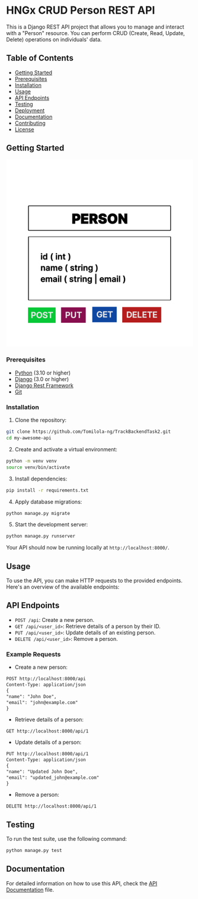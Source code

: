 # HNGx CRUD Person REST API
This is a Django REST API project that allows you to manage and interact with a "Person"
resource. You can perform CRUD (Create, Read, Update, Delete) operations on individuals'
data.
## Table of Contents
- [Getting Started](#getting-started)
- [Prerequisites](#prerequisites)
- [Installation](#installation)
- [Usage](#usage)
- [API Endpoints](#api-endpoints)
- [Testing](#testing)
- [Deployment](#deployment)
- [Documentation](#documentation)
- [Contributing](#contributing)
- [License](#license)
## Getting Started
![UML Diagram for the CRUD Person REST API](./UML.png)
### Prerequisites
- [Python](https://www.python.org/downloads/) (3.10 or higher)
- [Django](https://www.djangoproject.com/) (3.0 or higher)
- [Django Rest Framework](https://www.django-rest-framework.org/)
- [Git](https://git-scm.com/)
### Installation
1. Clone the repository:
```bash
git clone https://github.com/Tomilola-ng/TrackBackendTask2.git
cd my-awesome-api
```
2. Create and activate a virtual environment:
```bash
python -m venv venv
source venv/bin/activate
```
3. Install dependencies:
```bash
pip install -r requirements.txt
```
4. Apply database migrations:
```bash
python manage.py migrate
```
5. Start the development server:
```bash
python manage.py runserver
```
Your API should now be running locally at `http://localhost:8000/`.
## Usage
To use the API, you can make HTTP requests to the provided endpoints. Here's an overview of
the available endpoints:
## API Endpoints
- `POST /api`: Create a new person.
- `GET /api/<user_id>`: Retrieve details of a person by their ID.
- `PUT /api/<user_id>`: Update details of an existing person.
- `DELETE /api/<user_id>`: Remove a person.
### Example Requests
- Create a new person:
```http
POST http://localhost:8000/api
Content-Type: application/json
{
"name": "John Doe",
"email": "john@example.com"
}
```
- Retrieve details of a person:
```http
GET http://localhost:8000/api/1
```
- Update details of a person:
```http
PUT http://localhost:8000/api/1
Content-Type: application/json
{
"name": "Updated John Doe",
"email": "updated_john@example.com"
}
```
- Remove a person:
```http
DELETE http://localhost:8000/api/1
```
## Testing
To run the test suite, use the following command:
```bash
python manage.py test
```

## Documentation
For detailed information on how to use this API, check the [API Documentation](DOCUMENTATION.md) file.